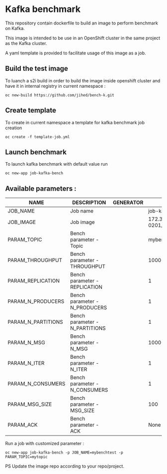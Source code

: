 # Kafka benchmark

This repository contain dockerfile to build an image to perform benchmark on Kafka. 

This image is intended to be use in an OpenShift cluster in the same project as the Kafka cluster.

A yaml template is provided to facilitate usage of this image as a job.


## Build the test image

To luanch a s2i build in order to build the image inside openshift cluster and have it in internal registry in current namespace : 
```
oc new-build https://github.com/jihed/bench-k.git
```


## Create template 

To create in current namespace a template for kafka benchmark job creation 
```
oc create -f template-job.yml
```


## Launch benchmark

To launch kafka benchmark with default value run 
```
oc new-app job-kafka-bench
```

## Available parameters : 



| NAME               | DESCRIPTION                     | GENERATOR         |  VALUE |
| ------------------ | ------------------------------- | ----------------- | ----------------------------------------------- |
| JOB_NAME           |  Job name                       |                   |   job-kafka-bench |
| JOB_IMAGE          |  Job image                      |                   |   172.30.203.45:5000/strimzi-0201/bench-k:latest |
| PARAM_TOPIC        |  Bench parameter - Topic        |                   |   mybench |
| PARAM_THROUGHPUT   |  Bench parameter - THROUGHPUT   |                   |   1000 |
| PARAM_REPLICATION  |  Bench parameter - REPLICATION  |                   |   1 |
| PARAM_N_PRODUCERS  |  Bench parameter - N_PRODUCERS  |                   |   1 |
| PARAM_N_PARTITIONS |  Bench parameter - N_PARTITIONS |                   |   1 |
| PARAM_N_MSG        |  Bench parameter - N_MSG        |                   |   1000 |
| PARAM_N_ITER       |  Bench parameter - N_ITER       |                   |   1 |
| PARAM_N_CONSUMERS  |  Bench parameter - N_CONSUMERS  |                   |   1 |
| PARAM_MSG_SIZE     |  Bench parameter - MSG_SIZE     |                   |   100 |
| PARAM_ACK          | Bench parameter - ACK           |                   |  None |


Run a job with customized parameter : 
```
oc new-app job-kafka-bench -p JOB_NAME=mybenchtest -p PARAM_TOPIC=mytopic
```

PS Update the image repo according to your repo/project.
```


